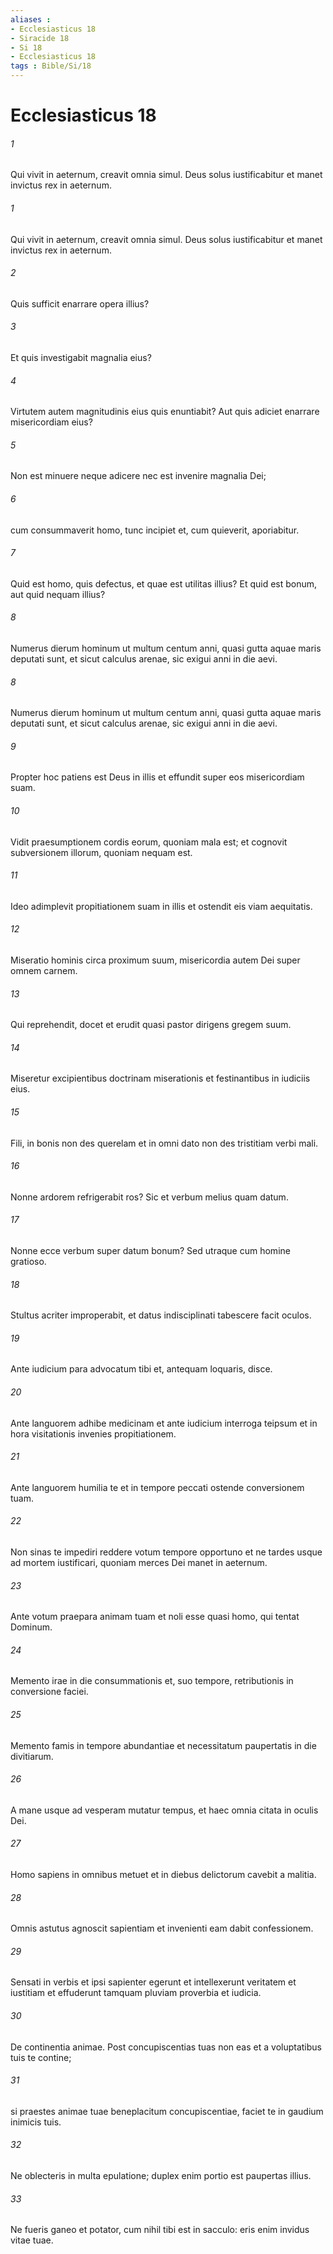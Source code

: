 ```yaml
---
aliases : 
- Ecclesiasticus 18
- Siracide 18
- Si 18
- Ecclesiasticus 18
tags : Bible/Si/18
---
```


# Ecclesiasticus 18

###### 1
Qui vivit in aeternum, creavit omnia simul. Deus solus iustificabitur et manet invictus rex in aeternum.
###### 1
Qui vivit in aeternum, creavit omnia simul. Deus solus iustificabitur et manet invictus rex in aeternum.
###### 2
Quis sufficit enarrare opera illius?
###### 3
Et quis investigabit magnalia eius?
###### 4
Virtutem autem magnitudinis eius quis enuntiabit? Aut quis adiciet enarrare misericordiam eius?
###### 5
Non est minuere neque adicere nec est invenire magnalia Dei;
###### 6
cum consummaverit homo, tunc incipiet et, cum quieverit, aporiabitur.
###### 7
Quid est homo, quis defectus, et quae est utilitas illius? Et quid est bonum, aut quid nequam illius?
###### 8
Numerus dierum hominum ut multum centum anni, quasi gutta aquae maris deputati sunt, et sicut calculus arenae, sic exigui anni in die aevi.
###### 8
Numerus dierum hominum ut multum centum anni, quasi gutta aquae maris deputati sunt, et sicut calculus arenae, sic exigui anni in die aevi.
###### 9
Propter hoc patiens est Deus in illis et effundit super eos misericordiam suam.
###### 10
Vidit praesumptionem cordis eorum, quoniam mala est; et cognovit subversionem illorum, quoniam nequam est.
###### 11
Ideo adimplevit propitiationem suam in illis et ostendit eis viam aequitatis.
###### 12
Miseratio hominis circa proximum suum, misericordia autem Dei super omnem carnem.
###### 13
Qui reprehendit, docet et erudit quasi pastor dirigens gregem suum.
###### 14
Miseretur excipientibus doctrinam miserationis et festinantibus in iudiciis eius.
###### 15
Fili, in bonis non des querelam et in omni dato non des tristitiam verbi mali.
###### 16
Nonne ardorem refrigerabit ros? Sic et verbum melius quam datum.
###### 17
Nonne ecce verbum super datum bonum? Sed utraque cum homine gratioso.
###### 18
Stultus acriter improperabit, et datus indisciplinati tabescere facit oculos.
###### 19
Ante iudicium para advocatum tibi et, antequam loquaris, disce.
###### 20
Ante languorem adhibe medicinam et ante iudicium interroga teipsum et in hora visitationis invenies propitiationem.
###### 21
Ante languorem humilia te et in tempore peccati ostende conversionem tuam.
###### 22
Non sinas te impediri reddere votum tempore opportuno et ne tardes usque ad mortem iustificari, quoniam merces Dei manet in aeternum.
###### 23
Ante votum praepara animam tuam et noli esse quasi homo, qui tentat Dominum.
###### 24
Memento irae in die consummationis et, suo tempore, retributionis in conversione faciei.
###### 25
Memento famis in tempore abundantiae et necessitatum paupertatis in die divitiarum.
###### 26
A mane usque ad vesperam mutatur tempus, et haec omnia citata in oculis Dei.
###### 27
Homo sapiens in omnibus metuet et in diebus delictorum cavebit a malitia.
###### 28
Omnis astutus agnoscit sapientiam et invenienti eam dabit confessionem.
###### 29
Sensati in verbis et ipsi sapienter egerunt et intellexerunt veritatem et iustitiam et effuderunt tamquam pluviam proverbia et iudicia.
###### 30
De continentia animae. Post concupiscentias tuas non eas et a voluptatibus tuis te contine;
###### 31
si praestes animae tuae beneplacitum concupiscentiae, faciet te in gaudium inimicis tuis.
###### 32
Ne oblecteris in multa epulatione; duplex enim portio est paupertas illius.
###### 33
Ne fueris ganeo et potator, cum nihil tibi est in sacculo: eris enim invidus vitae tuae.
